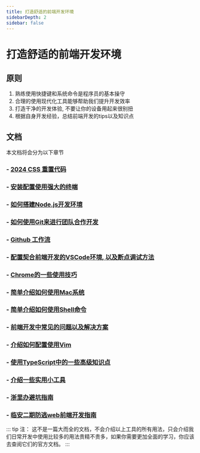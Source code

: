 ```yaml
---
title: 打造舒适的前端开发环境
sidebarDepth: 2
sidebar: false
---
```


# 打造舒适的前端开发环境

## 原则


1. 熟练使用快捷键和系统命令是程序员的基本操守
2. 合理的使用现代化工具能够帮助我们提升开发效率
3. 打造干净的开发体验, 不要让你的设备用起来很别扭
4. 根据自身开发经验，总结前端开发的tips以及知识点


## 文档

本文档将会分为以下章节

### - [2024 CSS 重置代码](/front-end/css.md)
### - [安装配置使用强大的终端](/front-end/command.md)
### - [如何搭建Node.js开发环境](/front-end/node.md)
### - [如何使用Git来进行团队合作开发](/front-end/git.md)
### - [Github 工作流](/front-end/github.md)
### - [配置契合前端开发的VSCode环境, 以及断点调试方法](/front-end/vscode.md)
### - [Chrome的一些使用技巧](/front-end/chrome.md)
### - [简单介绍如何使用Mac系统](/front-end/mac.md)
### - [简单介绍如何使用Shell命令](/front-end/shell.md)
### - [前端开发中常见的问题以及解决方案](/front-end/fe.md)
### - [介绍如何配置使用Vim](/front-end/vim.md)
### - [使用TypeScript中的一些高级知识点](/front-end/ts.md)
### - [介绍一些实用小工具](/front-end/utils.md)
### - [浙里办避坑指南](/front-end/zlb.md)

### - [临安二期防逃web前端开发指南](/front-end/la-ft.md)
::: tip 注：
这不是一篇大而全的文档，不会介绍以上工具的所有用法，只会介绍我们日常开发中使用比较多的用法贵精不贵多，如果你需要更加全面的学习，你应该去查阅它们的官方文档。
:::